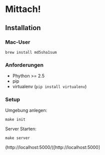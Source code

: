 Mittach!
========

Installation
------------

### Mac-User

    brew install md5sha1sum

### Anforderungen

* Phython >= 2.5
* pip
* virtualenv (`pip install virtualenv`)

### Setup

Umgebung anlegen:

    make init

Server Starten:
  
    make server

(http://localhost:5000/)[http://localhost:5000]


